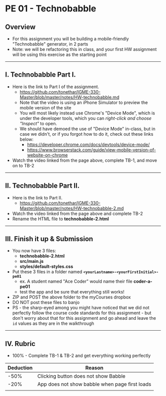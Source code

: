 # PE 01 - Technobabble

## Overview
- For this assignment you will be building a mobile-friendly "Technobabble" generator, in 2 parts
- Note: we will be refactoring this in class, and your first HW assignment will be using this exercise as the starting point

<hr>

## I. Technobabble Part I.

- Here is the link to Part I of the assignment.
  - https://github.com/tonethar/IGME-330-Master/blob/master/notes/HW-technobabble.md
  - Note that the video is using an iPhone Simulator to preview the mobile version of the site
  - You will most likely instead use Chrome's "Device Mode", which is under the developer tools, which you can *right-click and choose "Inspect"* to open. 
  - We should have demoed the use of "Device Mode" in-class, but in case we didn't, or if you forgot how to do it, check out these links below:
    - https://developer.chrome.com/docs/devtools/device-mode/
    - https://www.browserstack.com/guide/view-mobile-version-of-website-on-chrome
 - Watch the video linked from the page above, complete TB-1, and move on to TB-2


<hr>

## II. Technobabble Part II.

- Here is the link to Part II.
  - https://github.com/tonethar/IGME-330-Master/blob/master/notes/HW-technobabble-2.md
- Watch the video linked from the page above and complete TB-2
- Rename the HTML file to **technobabble-2.html** 

<hr>

## III. Finish it up & Submission

- You now have 3 files:
  - **technobabble-2.html** 
  - **src/main.js**
  - **styles/default-styles.css**
- Put these 3 files in a folder named **`<yourLastname>-<yourFirstInitial>-pe01`**
  - ex. A student named "Ace Coder" would name their file **coder-a-pe01**
  - test the app and be sure that everything still works!
- ZIP and POST the above folder to the myCourses dropbox
- DO NOT post these files to banjo 
- PS - the sharp-eyed among you might have noticed that we did not perfectly follow the course code standards for this assignment - but don't worry about that for this assignment and go ahead and leave the `id` values as they are in the walkthrough

<hr>

## IV. Rubric

- 100%  - Complete TB-1 & TB-2 and get everything working perfectly 


| Deduction  | Reason  |
|---|---|
| -50%  | Clicking button does not show Babble |
| -20% | App does not show babble when page first loads  |
|   |   |
